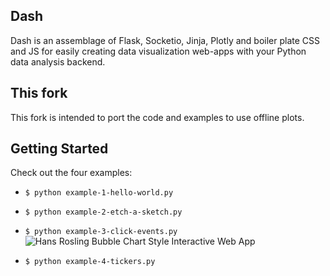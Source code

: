 ## Dash

Dash is an assemblage of Flask, Socketio, Jinja, Plotly and boiler plate CSS and JS for easily creating data visualization web-apps with your Python data analysis backend.

## This fork

This fork is intended to port the code and examples to use offline plots.

## Getting Started
Check out the four examples:
- `$ python example-1-hello-world.py`
- `$ python example-2-etch-a-sketch.py`
- `$ python example-3-click-events.py`
![Hans Rosling Bubble Chart Style Interactive Web App](http://i.imgur.com/d3y4nwm.gif)

- `$ python example-4-tickers.py`

